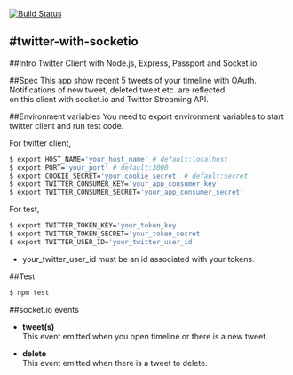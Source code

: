 [![Build Status](https://travis-ci.org/shirade/twitter-with-socketio.svg?branch=master)](https://travis-ci.org/shirade/twitter-with-socketio)

#twitter-with-socketio
---

##Intro
Twitter Client with Node.js, Express, Passport and Socket.io

##Spec
This app show recent 5 tweets of your timeline with OAuth.  
Notifications of new tweet, deleted tweet etc. are reflected  
on this client with socket.io and Twitter Streaming API. 

##Environment variables
You need to export environment variables to start twitter client and run test code.  

For twitter client,
```bash
$ export HOST_NAME='your_host_name' # default:localhost
$ export PORT='your_port' # default:3000
$ export COOKIE_SECRET='your_cookie_secret' # default:secret
$ export TWITTER_CONSUMER_KEY='your_app_consumer_key'
$ export TWITTER_CONSUMER_SECRET='your_app_consumer_secret'
```

For test,
```bash
$ export TWITTER_TOKEN_KEY='your_token_key'
$ export TWITTER_TOKEN_SECRET='your_token_secret'
$ export TWITTER_USER_ID='your_twitter_user_id'
```
* your_twitter_user_id must be an id associated with your tokens.

##Test
```bash
$ npm test
```

##socket.io events
* **tweet(s)**  
This event emitted when you open timeline or there is a new tweet.

* **delete**  
This event emitted when there is a tweet to delete.